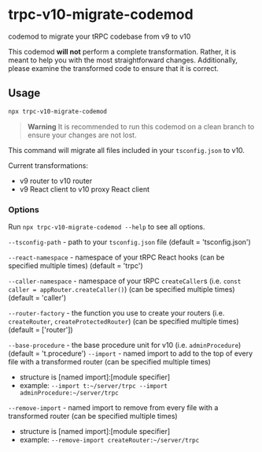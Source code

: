 # trpc-v10-migrate-codemod

codemod to migrate your tRPC codebase from v9 to v10

This codemod **will not** perform a complete transformation. Rather, it is meant to help you with the most straightforward changes. Additionally, please examine the transformed code to ensure that it is correct.

## Usage

```sh
npx trpc-v10-migrate-codemod
```

> **Warning**
> It is recommended to run this codemod on a clean branch to ensure your changes are not lost.

This command will migrate all files included in your `tsconfig.json` to v10.

Current transformations:

- v9 router to v10 router
- v9 React client to v10 proxy React client

### Options

Run `npx trpc-v10-migrate-codemod --help` to see all options.

`--tsconfig-path` - path to your `tsconfig.json` file (default = 'tsconfig.json')

`--react-namespace` - namespace of your tRPC React hooks (can be specified multiple times) (default = 'trpc')

`--caller-namespace` - namespace of your tRPC `createCaller`s (i.e. `const caller = appRouter.createCaller()`) (can be specified multiple times) (default = 'caller')

`--router-factory` - the function you use to create your routers (i.e. `createRouter`, `createProtectedRouter`) (can be specified multiple times) (default = ['router'])

`--base-procedure` - the base procedure unit for v10 (i.e. `adminProcedure`) (default = 't.procedure')
`--import` - named import to add to the top of every file with a transformed router (can be specified multiple times)

- structure is [named import]:[module specifier]
- example: `--import t:~/server/trpc --import adminProcedure:~/server/trpc`

`--remove-import` - named import to remove from every file with a transformed router (can be specified multiple times)

- structure is [named import]:[module specifier]
- example: `--remove-import createRouter:~/server/trpc`
